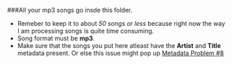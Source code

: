 ###All your mp3 songs go insde this folder.
* Remeber to keep it to about *50 songs or less* because right now the way I am processing songs is quite time consuming.
* Song format must be **mp3**.
* Make sure that the songs you put here atleast have the **Artist** and **Title** metadata present. Or else this issue might pop up [Metadata Problem #8](https://github.com/lapoozza/lapzbot/issues/8)
